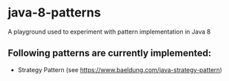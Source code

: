 # java-8-patterns
A playground used to experiment with pattern implementation in Java 8

## Following patterns are currently implemented:
- Strategy Pattern (see https://www.baeldung.com/java-strategy-pattern)